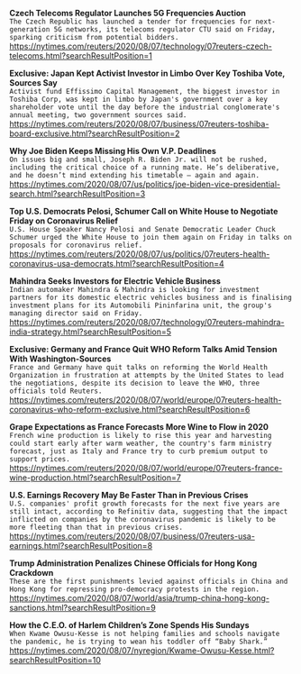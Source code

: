 **Czech Telecoms Regulator Launches 5G Frequencies Auction**\
`The Czech Republic has launched a tender for frequencies for next-generation 5G networks, its telecoms regulator CTU said on Friday, sparking criticism from potential bidders.`\
https://nytimes.com/reuters/2020/08/07/technology/07reuters-czech-telecoms.html?searchResultPosition=1

**Exclusive: Japan Kept Activist Investor in Limbo Over Key Toshiba Vote, Sources Say**\
`Activist fund Effissimo Capital Management, the biggest investor in Toshiba Corp, was kept in limbo by Japan's government over a key shareholder vote until the day before the industrial conglomerate's annual meeting, two government sources said.    `\
https://nytimes.com/reuters/2020/08/07/business/07reuters-toshiba-board-exclusive.html?searchResultPosition=2

**Why Joe Biden Keeps Missing His Own V.P. Deadlines**\
`On issues big and small, Joseph R. Biden Jr. will not be rushed, including the critical choice of a running mate. He’s deliberative, and he doesn’t mind extending his timetable — again and again.`\
https://nytimes.com/2020/08/07/us/politics/joe-biden-vice-presidential-search.html?searchResultPosition=3

**Top U.S. Democrats Pelosi, Schumer Call on White House to Negotiate Friday on Coronavirus Relief**\
`U.S. House Speaker Nancy Pelosi and Senate Democratic Leader Chuck Schumer urged the White House to join them again on Friday in talks on proposals for coronavirus relief.`\
https://nytimes.com/reuters/2020/08/07/us/politics/07reuters-health-coronavirus-usa-democrats.html?searchResultPosition=4

**Mahindra Seeks Investors for Electric Vehicle Business**\
`Indian automaker Mahindra & Mahindra is looking for investment partners for its domestic electric vehicles business and is finalising investment plans for its Automobili Pininfarina unit, the group's managing director said on Friday.`\
https://nytimes.com/reuters/2020/08/07/technology/07reuters-mahindra-india-strategy.html?searchResultPosition=5

**Exclusive: Germany and France Quit WHO Reform Talks Amid Tension With Washington-Sources**\
`France and Germany have quit talks on reforming the World Health Organization in frustration at attempts by the United States to lead the negotiations, despite its decision to leave the WHO, three officials told Reuters.`\
https://nytimes.com/reuters/2020/08/07/world/europe/07reuters-health-coronavirus-who-reform-exclusive.html?searchResultPosition=6

**Grape Expectations as France Forecasts More Wine to Flow in 2020**\
`French wine production is likely to rise this year and harvesting could start early after warm weather, the country's farm ministry forecast, just as Italy and France try to curb premium output to support prices.`\
https://nytimes.com/reuters/2020/08/07/world/europe/07reuters-france-wine-production.html?searchResultPosition=7

**U.S. Earnings Recovery May Be Faster Than in Previous Crises**\
`U.S. companies' profit growth forecasts for the next five years are still intact, according to Refinitiv data, suggesting that the impact inflicted on companies by the coronavirus pandemic is likely to be more fleeting than that in previous crises.`\
https://nytimes.com/reuters/2020/08/07/business/07reuters-usa-earnings.html?searchResultPosition=8

**Trump Administration Penalizes Chinese Officials for Hong Kong Crackdown**\
`These are the first punishments levied against officials in China and Hong Kong for repressing pro-democracy protests in the region.`\
https://nytimes.com/2020/08/07/world/asia/trump-china-hong-kong-sanctions.html?searchResultPosition=9

**How the C.E.O. of Harlem Children’s Zone Spends His Sundays**\
`When Kwame Owusu-Kesse is not helping families and schools navigate the pandemic, he is trying to wean his toddler off “Baby Shark.”`\
https://nytimes.com/2020/08/07/nyregion/Kwame-Owusu-Kesse.html?searchResultPosition=10

